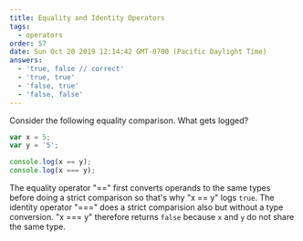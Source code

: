 ```yaml
---
title: Equality and Identity Operators
tags:
  - operators
order: 57
date: Sun Oct 20 2019 12:14:42 GMT-0700 (Pacific Daylight Time)
answers:
  - 'true, false // correct'
  - 'true, true'
  - 'false, true'
  - 'false, false'
---
```


Consider the following equality comparison. What gets logged?

```javascript
var x = 5;
var y = '5';

console.log(x == y);
console.log(x === y);
```

<!-- explanation -->

The equality operator "==" first converts operands to the same types before doing a strict comparison so that's why "x == y" logs `true`. The identity operator "===" does a strict comparision also but without a type conversion. "x === y" therefore returns `false` because `x` and `y` do not share the same type.
